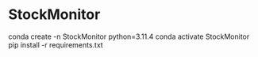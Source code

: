 # StockMonitor
 
conda create -n StockMonitor python=3.11.4
conda activate StockMonitor
pip install -r requirements.txt